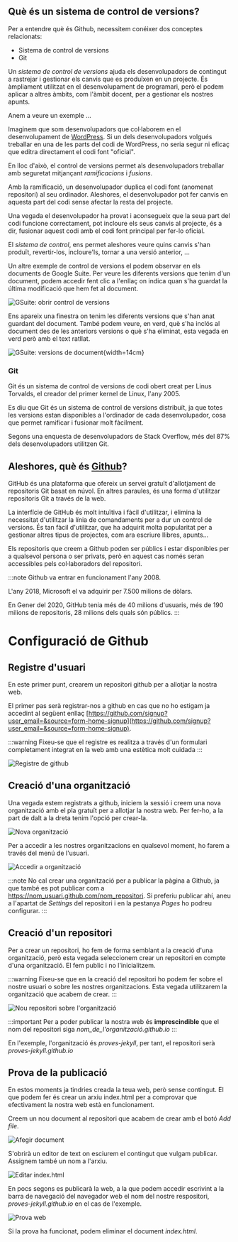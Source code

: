## Què és un sistema de control de versions?

Per a entendre què és Github, necessitem conéixer dos conceptes relacionats:

- Sistema de control de versions
- Git

Un *sistema de control de versions* ajuda els desenvolupadors de contingut a rastrejar i gestionar els canvis que es produïxen en un projecte. És àmpliament utilitzat en el desenvolupament de programari, però el podem aplicar a altres àmbits, com l'àmbit docent, per a gestionar els nostres apunts. 

Anem a veure un exemple ...

Imaginem que som desenvolupadors que col·laborem en el desenvolupament de [WordPress](https://wordpress.com/es/). Si un dels desenvolupadors volgués treballar en una de les parts del codi de WordPress, no seria segur ni eficaç que editra directament el codi font "oficial".

En lloc d'això, el control de versions permet als desenvolupadors treballar amb seguretat mitjançant *ramificacions* i *fusions*.

Amb la ramificació, un desenvolupador duplica el codi font (anomenat repositori) al seu ordinador. Aleshores, el desenvolupador pot fer canvis en aquesta part del codi sense afectar la resta del projecte.

Una vegada el desenvolupador ha provat i aconsegueix que la seua part del codi funcione correctament, pot incloure els seus canvis al projecte, és a dir, fusionar aquest codi amb el codi font principal per fer-lo oficial.

El *sistema de control*, ens permet aleshores veure quins canvis s'han produït, revertir-los, incloure'ls, tornar a una versió anterior, ...

Un altre exemple de control de versions el podem observar en els documents de Google Suite. Per veure les diferents versions que tenim d'un document, podem accedir fent clic a l'enllaç on indica quan s'ha guardat la última modificació que hem fet al document.

![GSuite: obrir control de versions](img/jekyll/control-version-gsuite.png)

Ens apareix una finestra on tenim les diferents versions que s'han anat guardant del document. També podem veure, en verd, què s'ha inclós al document des de les anteriors versions o què s'ha eliminat, esta vegada en verd però amb el text ratllat.

![GSuite: versions de document](img/jekyll/control-version-gsuite-2.png){width=14cm}

### Git

Git és un sistema de control de versions de codi obert creat per Linus Torvalds, el creador del primer kernel de Linux, l'any 2005.

Es diu que Git és un sistema de control de versions distribuït, ja que totes les versions estan disponibles a l'ordinador de cada desenvolupador, cosa que permet ramificar i fusionar molt fàcilment.

Segons una enquesta de desenvolupadors de Stack Overflow, més del 87% dels desenvolupadors utilitzen Git.

## Aleshores, què és [Github](https://github.com/)?

GitHub és una plataforma que ofereix un servei gratuït d'allotjament de repositoris Git basat en núvol. En altres paraules, és una forma d'utilitzar repositoris Git a través de la web.

La interfície de GitHub és molt intuïtiva i fàcil d'utilitzar, i elimina la necessitat d'utilitzar la línia de comandaments per a dur un control de versions. És tan fàcil d'utilitzar, que ha adquirit molta popularitat per a gestionar altres tipus de projectes, com ara escriure llibres, apunts...

Els repositoris que creem a Github poden ser públics i estar disponibles per a qualsevol persona o ser privats, però en aquest cas només seran accessibles pels col·laboradors del repositori.

:::note
Github va entrar en funcionament l'any 2008. 

L'any 2018, Microsoft el va adquirir per 7.500 milions de dòlars.

En Gener del 2020, GitHub tenia més de 40 milions d'usuaris, més de 190 milions de repositoris, 28 milions dels quals són públics.
:::

# Configuració de Github

## Registre d'usuari

En este primer punt, crearem un repositori github per a allotjar la nostra web. 

El primer pas serà registrar-nos a github en cas que no ho estigam ja accedint al següent enllaç [https://github.com/signup?user_email=&source=form-home-signup](https://github.com/signup?user_email=&source=form-home-signup).

:::warning
Fixeu-se que el registre es realitza a través d'un formulari completament integrat en la web amb una estètica molt cuidada
:::

![Registre de github](img/jekyll/github-register.png)

## Creació d'una organització

Una vegada estem registrats a github, iniciem la sessió i creem una nova organització amb el pla gratuït per a allotjar la nostra web. Per fer-ho, a la part de dalt a la dreta tenim l'opció per crear-la.

![Nova organització](img/jekyll/github-new-organization.png)

Per a accedir a les nostres organitzacions en qualsevol moment, ho farem a través del menú de l'usuari.

![Accedir a organització](img/jekyll/github-new-organization-2.png)

:::note
No cal crear una organització per a publicar la pàgina a Github, ja que també es pot publicar com a https://nom_usuari.github.com/nom_repositori. Si preferiu publicar ahí, aneu a l'apartat de *Settings* del repositori i en la pestanya *Pages* ho podreu configurar.
:::

## Creació d'un repositori

Per a crear un repositori, ho fem de forma semblant a la creació d'una organització, però esta vegada seleccionem crear un repositori en compte d'una organització. El fem public i no l'inicialitzem.

:::warning
Fixeu-se que en la creació del repositori ho podem fer sobre el nostre usuari o sobre les nostres organitzacions. Esta vegada utilitzarem la organització que acabem de crear.
:::

![Nou repositori sobre l'organització](img/jekyll/github-new-repository.png)

:::important
Per a poder publicar la nostra web és **imprescindible** que el nom del repositori siga *nom_de_l'organització.github.io*
:::

En l'exemple, l'organització és *proves-jekyll*, per tant, el repositori serà *proves-jekyll.github.io*

## Prova de la publicació

En estos moments ja tindries creada la teua web, però sense contingut. El que podem fer és crear un arxiu index.html per a comprovar que efectivament la nostra web està en funcionament.

Creem un nou document al repositori  que acabem de crear amb el botó *Add file*.

![Afegir document](img/jekyll/create-file.png)

S'obrirà un editor de text on esciurem el contingut que vulgam publicar. Assignem també un nom a l'arxiu.

![Editar index.html](img/jekyll/index.png)

En pocs segons es publicarà la web, a la que podem accedir escrivint a la barra de navegació del navegador web el nom del nostre respositori, *proves-jekyll.github.io* en el cas de l'exemple.

![Prova web](img/jekyll/web-prova.png)

Si la prova ha funcionat, podem eliminar el document *index.html*.
